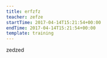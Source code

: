 ```yaml
---
title: erfzfz
teacher: zefze
startTime: 2017-04-14T15:21:54+00:00
endTime: 2017-04-14T15:21:54+00:00
template: training
---
```


zedzed